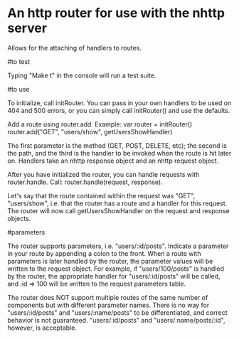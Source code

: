 # An http router for use with the nhttp server

Allows for the attaching of handlers to routes.

#to test

Typing "Make t" in the console will run a test suite.

#to use

To initialize, call initRouter. You can pass in your own handlers to be used
on 404 and 500 errors, or you can simply call initRouter() and use the defaults.

Add a route using router.add. Example:
var router = initRouter()
router.add("GET", "users/show", getUsersShowHandler)

The first parameter is the method (GET, POST, DELETE, etc); the second is the
path, and the third is the handler to be invoked when the route is hit later on.
Handlers take an nhttp response object and an nhttp request object.

After you have initialized the router, you can handle requests with router.handle.
Call:
router.handle(request, response).

Let's say that the route contained within the request was "GET", "users/show",
i.e. that the router has a route and a handler for this request. The router
will now call getUsersShowHandler on the request and response objects.

#parameters

The router supports parameters, i.e. "users/:id/posts". Indicate a parameter in
your route by appending a colon to the front. When a route with parameters is
later handled by the router, the parameter values will be written to the
request object. For example, if "users/100/posts" is handled by the router,
the appropriate handler for "users/:id/posts" will be called, and :id => 100 will
be written to the request parameters table. 

The router does NOT support multiple routes of the same number of components but
with different parameter names. There is no way for "users/:id/posts" and "users/:name/posts"
to be differentiated, and correct behavior is not guaranteed. "users/:id/posts" and
"users/:name/posts/:id", however, is acceptable.
